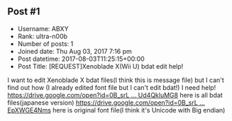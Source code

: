 ## Post #1
- Username: ABXY
- Rank: ultra-n00b
- Number of posts: 1
- Joined date: Thu Aug 03, 2017 7:16 pm
- Post datetime: 2017-08-03T11:25:15+00:00
- Post Title: [REQUEST]Xenoblade X(Wii U) bdat edit help!

I want to edit Xenoblade X bdat files(I think this is message file) but I can't find out how
(I already edited font file but I can't edit bdat!)
I need help!
[https://drive.google.com/open?id=0B_srL ... Ud4QkluMG8](https://drive.google.com/open?id=0B_srL3ZAdHWtQlJaRUd4QkluMG8)
here is all bdat files(japanese version)
[https://drive.google.com/open?id=0B_srL ... EpXWGE4Nms](https://drive.google.com/open?id=0B_srL3ZAdHWtRG8wdEpXWGE4Nms)
here is original font file(I think  it's Unicode with Big endian)
